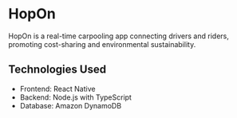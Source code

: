 # HopOn
HopOn is a real-time carpooling app connecting drivers and riders, promoting cost-sharing and environmental sustainability.

## Technologies Used
- Frontend: React Native
- Backend: Node.js with TypeScript
- Database: Amazon DynamoDB
